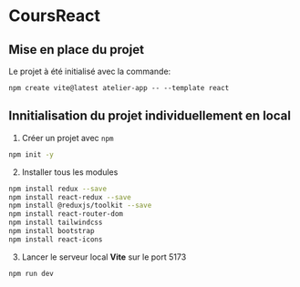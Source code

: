# CoursReact

## Mise en place du projet

Le projet à été initialisé avec la commande:
```
npm create vite@latest atelier-app -- --template react
```

## Innitialisation du projet individuellement en local

1. Créer un projet avec `npm`
```bash
npm init -y
```

2. Installer tous les modules
```bash
npm install redux --save
npm install react-redux --save
npm install @reduxjs/toolkit --save
npm install react-router-dom
npm install tailwindcss
npm install bootstrap
npm install react-icons

```

3. Lancer le serveur local **Vite** sur le port 5173
```
npm run dev
```

